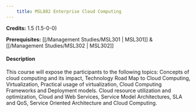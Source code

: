 ```yaml
---
    title: MSL882 Enterprise Cloud Computing
---
```

**Credits:** 1.5 (1.5-0-0)



**Prerequisites:** [[/Management Studies/MSL301 | MSL301]] & [[/Management Studies/MSL302 | MSL302]]

#### Description 
This course will expose the participants to the following topics: Concepts of cloud computing and its impact, Technology Road Map to Cloud Computing, Virtualization, Practical usage of virtualization, Cloud Computing Frameworks and Deployment models. Cloud resource utilization and optimization, Cloud and Web Services, Service Model Architectures, SLA and QoS, Service Oriented Architecture and Cloud Computing.